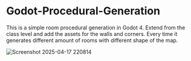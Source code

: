 # Godot-Procedural-Generation
This is a simple room procedural generation in Godot 4.
Extend from the class level and add the assets for the walls and
corners.
Every time it generates different amount of rooms with different
shape of the map.

![Screenshot 2025-04-17 220814](https://github.com/user-attachments/assets/e261601f-b249-45fe-89ee-050b81a00e40)
